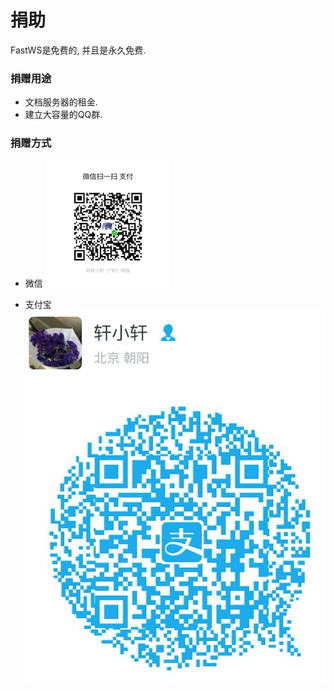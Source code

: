 # 捐助
FastWS是免费的, 并且是永久免费. 
 
### 捐赠用途
- 文档服务器的租金.
- 建立大容量的QQ群.

### 捐赠方式
- 微信
![微信](Image/donation-weixin.jpg "微信")

- 支付宝
![支付宝](Image/donation-alipay.png "支付宝")
